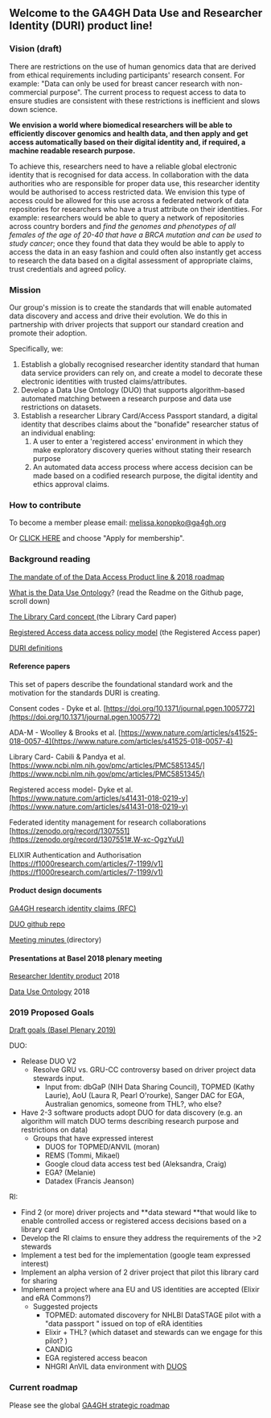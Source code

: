 
## Welcome to the GA4GH Data Use and Researcher Identity (DURI) product line!

### Vision (draft)

There are restrictions on the use of human genomics data that are derived from ethical requirements including participants' research consent. For example: "Data can only be used for breast cancer research with non-commercial purpose". The current process to request access to data to ensure studies are consistent with these restrictions is inefficient and slows down science.

**We envision a world where biomedical researchers will be able to efficiently discover genomics and health data, and then apply and get access automatically based on their digital identity and, if required, a machine readable research purpose.**

 To achieve this, researchers need to have a reliable global electronic identity that is recognised for data access. In collaboration with the data authorities who are responsible for proper data use, this researcher identity would be authorised to access restricted data. We envision this type of access could be allowed for this use across a federated network of data repositories for researchers who have a trust attribute on their identities.  For example: researchers would be able to query a network of repositories across country borders and _find the genomes and phenotypes of all females of the age of 20-40 that have a BRCA mutation and can be used to study cancer_; once they found that data they would be able to apply  to access the data in an easy fashion and could often also instantly  get access to research the data based on a digital assessment of appropriate claims, trust credentials and agreed policy. 
                                                                               

### Mission

Our group's mission is to create the standards that will enable automated data discovery and access and drive their evolution. We do this in partnership with driver projects that support our standard creation and promote their adoption.

Specifically, we:

1.  Establish a globally recognised researcher identity standard that human data service providers can rely on, and create a model to decorate these electronic identities with trusted claims/attributes.
1.  Develop a Data Use Ontology (DUO) that supports algorithm-based automated matching between a research purpose and data use restrictions on datasets. 
1.  Establish a researcher Library Card/Access Passport standard, a digital identity that describes claims about the "bonafide" researcher status of an individual enabling:
    1.  A user to enter a 'registered access' environment in which they make exploratory discovery queries without stating their research purpose
    1.   An automated data access process where access decision can be made based on a codified research purpose, the digital identity and ethics approval claims.


### How to contribute

To become a member please email: [melissa.konopko@ga4gh.org](mailto:melissa.konopko@ga4gh.org)

Or [CLICK HERE](https://groups.google.com/a/ga4gh.org/forum/#!forum/ga4gh-data-use-subgroup) and choose "Apply for membership".

### Background reading

[The mandate of  of the Data Access Product line & 2018 roadmap](https://docs.google.com/document/d/1D7-CJc5GI-m2LUnnBqHgcTBUH04yQcKB64UgN5rprEc/edit#heading=h.4k2yyo8a2zek)

[What is the Data Use Ontology](https://github.com/EBISPOT/DUO)? (read the Readme on the Github page, scroll down)

[The Library Card concept ](https://www.ncbi.nlm.nih.gov/pmc/articles/PMC5851345/) (the Library Card paper)

[Registered Access data access policy model](https://www.nature.com/articles/s41431-018-0219-y) (the Registered Access paper)

[DURI definitions](https://docs.google.com/spreadsheets/d/1jlXvkjYrg8KbHBfr6AsfzYwaSAnk5PkDDmsBqfWCGdk/edit#gid=0) 


#### Reference papers

This set of papers describe the foundational standard work and the motivation for the standards DURI is creating.

Consent codes - Dyke et al.  [https://doi.org/10.1371/journal.pgen.1005772](https://doi.org/10.1371/journal.pgen.1005772)

ADA-M - Woolley & Brooks et al. [https://www.nature.com/articles/s41525-018-0057-4](https://www.nature.com/articles/s41525-018-0057-4)

Library Card- Cabili & Pandya et al. [https://www.ncbi.nlm.nih.gov/pmc/articles/PMC5851345/](https://www.ncbi.nlm.nih.gov/pmc/articles/PMC5851345/) 

Registered access model- Dyke et al.  [https://www.nature.com/articles/s41431-018-0219-y](https://www.nature.com/articles/s41431-018-0219-y)

Federated identity management for research collaborations [https://zenodo.org/record/1307551](https://zenodo.org/record/1307551#.W-xc-OgzYuU) 

ELIXIR Authentication and Authorisation [https://f1000research.com/articles/7-1199/v1](https://f1000research.com/articles/7-1199/v1) 


#### Product design documents

[GA4GH research identity claims (RFC)](https://docs.google.com/document/d/1jvMpHmCWqcigqy1FuEzqXzHlaGeNP2mClOU2Ui4Djhg/edit)

[DUO github repo](https://github.com/EBISPOT/DUO)

[Meeting minutes ](https://drive.google.com/open?id=0B09Q6AWnrBnScGR2VmJ3OHNicWs)(directory)


#### Presentations at Basel 2018 plenary meeting

[Researcher Identity product](https://docs.google.com/presentation/d/1H9p0rbnYUx64mFWO_iHBYchxs6lBGHJyJ1bm5flcztg/edit#slide=id.p) 2018

[Data Use Ontology](https://docs.google.com/presentation/d/1B4jsqnZIqwxLjL8Y1q41kYFNN8BsmmiEC6I9_WZZPt0/edit#slide=id.p) 2018


### 2019 Proposed Goals

[Draft goals (Basel Plenary 2019)](https://docs.google.com/document/d/1b6_gb6ysz45-KCCjsneZFa5oSUMHLUO0vCOKDPAFfiM/edit#bookmark=id.1h4svh42j3io)

DUO:



*   Release DUO V2
    *   Resolve GRU vs. GRU-CC controversy based on driver project data stewards input. 
        *   Input from: dbGaP (NIH Data Sharing Council), TOPMED (Kathy Laurie), AoU (Laura R, Pearl O'rourke), Sanger DAC for EGA, Australian genomics, someone from THL?,   who else?
*   Have 2-3 software products adopt DUO for data discovery (e.g. an algorithm will match DUO terms  describing research purpose and restrictions on data)
    *   Groups that have expressed interest
        *   DUOS for TOPMED/ANVIL (moran)
        *   REMS (Tommi, Mikael)
        *   Google cloud data access test bed  (Aleksandra, Craig) 
        *   EGA? (Melanie)
        *   Datadex (Francis Jeanson)

RI:



*   Find 2 (or more) driver projects and  **data steward **that would like to enable controlled access or registered access decisions based on a library card
*   Develop the RI claims to ensure they address the requirements of the >2 stewards
*   Implement a test bed for the implementation (google team expressed interest)
*   Implement an alpha version of 2 driver project that pilot this library card for sharing
*   Implement a project where ana EU and US identities are accepted (Elixir and eRA Commons?)
    *   Suggested projects
        *   TOPMED: automated discovery for NHLBI DataSTAGE pilot with a "data passport " issued on top of eRA identities
        *   Elixir + THL? (which dataset and stewards can we engage for this pilot? ) 
        *   CANDIG 
        *   EGA registered access beacon
        *   NHGRI AnVIL data environment with [DUOS](https://duos.broadinstitute.org/#/home)


### Current roadmap

Please see the global [GA4GH strategic roadmap](https://www.ga4gh.org/how-we-work/strategic-roadmap/)

